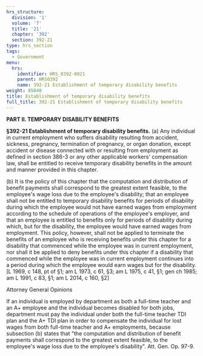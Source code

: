 ```yaml
---
hrs_structure:
  division: '1'
  volume: '7'
  title: '21'
  chapter: '392'
  section: 392-21
type: hrs_section
tags:
  - Government
menu:
  hrs:
    identifier: HRS_0392-0021
    parent: HRS0392
    name: 392-21 Establishment of temporary disability benefits
weight: 85040
title: Establishment of temporary disability benefits
full_title: 392-21 Establishment of temporary disability benefits
---
```

**PART II. TEMPORARY DISABILITY BENEFITS**

**§392-21 Establishment of temporary disability benefits.** (a) Any individual in current employment who suffers disability resulting from accident, sickness, pregnancy, termination of pregnancy, or organ donation, except accident or disease connected with or resulting from employment as defined in section 386-3 or any other applicable workers' compensation law, shall be entitled to receive temporary disability benefits in the amount and manner provided in this chapter.

(b) It is the policy of this chapter that the computation and distribution of benefit payments shall correspond to the greatest extent feasible, to the employee's wage loss due to the employee's disability; that an employee shall not be entitled to temporary disability benefits for periods of disability during which the employee would not have earned wages from employment according to the schedule of operations of the employee's employer, and that an employee is entitled to benefits only for periods of disability during which, but for the disability, the employee would have earned wages from employment. This policy, however, shall not be applied to terminate the benefits of an employee who is receiving benefits under this chapter for a disability that commenced while the employee was in current employment, nor shall it be applied to deny benefits under this chapter if a disability that commenced while the employee was in current employment continues into a period during which the employee would earn wages but for the disability. [L 1969, c 148, pt of §1; am L 1973, c 61, §3; am L 1975, c 41, §1; gen ch 1985; am L 1991, c 83, §1; am L 2014, c 160, §2]

Attorney General Opinions

If an individual is employed by department as both a full-time teacher and an A+ employee and the individual becomes disabled for both jobs, department must pay the individual under both the full-time teacher TDI plan and the A+ TDI plan in order to compensate the individual for lost wages from both full-time teacher and A+ employments, because subsection (b) states that "the computation and distribution of benefit payments shall correspond to the greatest extent feasible, to the employee's wage loss due to the employee's disability". Att. Gen. Op. 97-9.